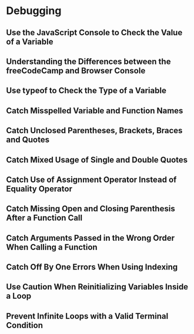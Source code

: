 # Debugging

## Use the JavaScript Console to Check the Value of a Variable

## Understanding the Differences between the freeCodeCamp and Browser Console

## Use typeof to Check the Type of a Variable

## Catch Misspelled Variable and Function Names

## Catch Unclosed Parentheses, Brackets, Braces and Quotes

## Catch Mixed Usage of Single and Double Quotes

## Catch Use of Assignment Operator Instead of Equality Operator

## Catch Missing Open and Closing Parenthesis After a Function Call

## Catch Arguments Passed in the Wrong Order When Calling a Function

## Catch Off By One Errors When Using Indexing

## Use Caution When Reinitializing Variables Inside a Loop

## Prevent Infinite Loops with a Valid Terminal Condition